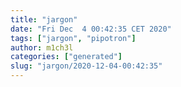 ```yaml
---
title: "jargon"
date: "Fri Dec  4 00:42:35 CET 2020"
tags: ["jargon", "pipotron"]
author: m1ch3l
categories: ["generated"]
slug: "jargon/2020-12-04-00:42:35"
---
```




